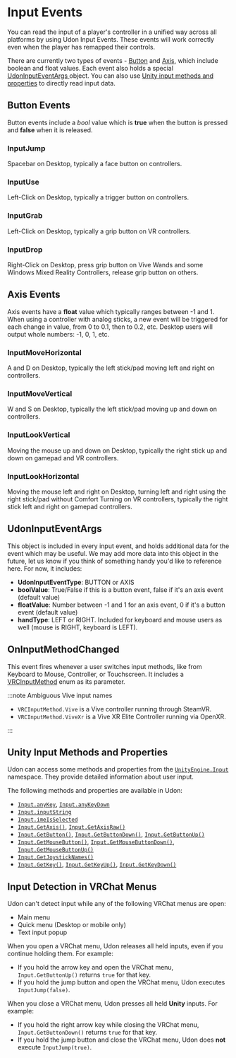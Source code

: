 # Input Events

You can read the input of a player's controller in a unified way across all platforms by using Udon Input Events. These events will work correctly even when the player has remapped their controls. 

There are currently two types of events - [Button](/worlds/udon/input-events#button-events) and [Axis](/worlds/udon/input-events#axis-events), which include boolean and float values. Each event also holds a special [UdonInputEventArgs ](/worlds/udon/input-events#UdonInputEventArgs) object. You can also use [Unity input methods and properties](/worlds/udon/input-events#unity-input-methods-and-properties) to directly read input data. 

## Button Events
Button events include a *bool* value which is **true** when the button is pressed and **false** when it is released. 

### InputJump
Spacebar on Desktop, typically a face button on controllers.

### InputUse
Left-Click on Desktop, typically a trigger button on controllers.

### InputGrab
Left-Click on Desktop, typically a grip button on VR controllers.

### InputDrop
Right-Click on Desktop, press grip button on Vive Wands and some Windows Mixed Reality Controllers, release grip button on others.

## Axis Events
Axis events have a **float** value which typically ranges between -1 and 1. When using a controller with analog sticks, a new event will be triggered for each change in value, from 0 to 0.1, then to 0.2, etc. Desktop users will output whole numbers: -1, 0, 1, etc.

### InputMoveHorizontal
A and D on Desktop, typically the left stick/pad moving left and right on controllers.

### InputMoveVertical
W and S on Desktop, typically the left stick/pad moving up and down on controllers.

### InputLookVertical
Moving the mouse up and down on Desktop, typically the right stick up and down on gamepad and VR controllers.

### InputLookHorizontal
Moving the mouse left and right on Desktop, turning left and right using the right stick/pad without Comfort Turning on VR controllers, typically the right stick left and right on gamepad controllers.

## UdonInputEventArgs
This object is included in every input event, and holds additional data for the event which may be useful. We may add more data into this object in the future, let us know if you think of something handy you'd like to reference here. For now, it includes:

- **UdonInputEventType**: BUTTON or AXIS
- **boolValue**: True/False if this is a button event, false if it's an axis event (default value)
- **floatValue**: Number between -1 and 1 for an axis event, 0 if it's a button event (default value)
- **handType**: LEFT or RIGHT. Included for keyboard and mouse users as well (mouse is RIGHT, keyboard is LEFT).

## OnInputMethodChanged
This event fires whenever a user switches input methods, like from Keyboard to Mouse, Controller, or Touchscreen. It includes a [VRCInputMethod](/worlds/udon/graph/type-nodes/#vrcsdkbasevrcinputmethod) enum as its parameter.

:::note Ambiguous Vive input names 

- `VRCInputMethod.Vive` is a Vive controller running through SteamVR.
- `VRCInputMethod.ViveXr` is a Vive XR Elite Controller running via OpenXR.

:::

## Unity Input Methods and Properties

Udon can access some methods and properties from the [`UnityEngine.Input`](https://docs.unity3d.com/ScriptReference/Input.html) namespace. They provide detailed information about user input.

The following methods and properties are available in Udon: 
- [`Input.anyKey`](https://docs.unity3d.com/ScriptReference/Input-anyKey.html), [`Input.anyKeyDown`](https://docs.unity3d.com/ScriptReference/Input-anyKeyDown.html)
- [`Input.inputString`](https://docs.unity3d.com/ScriptReference/Input-inputString.html)
- [`Input.imeIsSelected`](https://docs.unity3d.com/ScriptReference/Input-imeIsSelected.html)
- [`Input.GetAxis()`](https://docs.unity3d.com/ScriptReference/Input.GetAxis.html), [`Input.GetAxisRaw()`](https://docs.unity3d.com/ScriptReference/Input.GetAxisRaw.html)
- [`Input.GetButton()`](https://docs.unity3d.com/ScriptReference/Input.GetButton.html), [`Input.GetButtonDown()`](https://docs.unity3d.com/ScriptReference/Input.GetButtonDown.html), [`Input.GetButtonUp()`](https://docs.unity3d.com/ScriptReference/Input.GetButtonUp.html)
- [`Input.GetMouseButton()`](https://docs.unity3d.com/ScriptReference/Input.GetMouseButton.html), [`Input.GetMouseButtonDown()`](https://docs.unity3d.com/ScriptReference/Input.GetMouseButtonDown.html), [`Input.GetMouseButtonUp()`](https://docs.unity3d.com/ScriptReference/Input.GetMouseButtonUp.html)
- [`Input.GetJoystickNames()`](https://docs.unity3d.com/ScriptReference/Input.GetJoystickNames.html)
- [`Input.GetKey()`](https://docs.unity3d.com/ScriptReference/Input.GetKey.html), [`Input.GetKeyUp()`](https://docs.unity3d.com/ScriptReference/Input.GetKeyUp.html), [`Input.GetKeyDown()`](https://docs.unity3d.com/ScriptReference/Input.GetKeyDown.html)

## Input Detection in VRChat Menus

Udon can't detect input while any of the following VRChat menus are open:
- Main menu
- Quick menu (Desktop or mobile only)
- Text input popup

When you open a VRChat menu, Udon releases all held inputs, even if you continue holding them. For example:
- If you hold the arrow key and open the VRChat menu, `Input.GetButtonUp()` returns `true` for that key.
- If you hold the jump button and open the VRChat menu, Udon executes `InputJump(false)`.

When you close a VRChat menu, Udon presses all held **Unity** inputs. For example:
- If you hold the right arrow key while closing the VRChat menu, `Input.GetButtonDown()` returns `true` for that key.
- If you hold the jump button and close the VRChat menu, Udon does **not** execute `InputJump(true)`.


